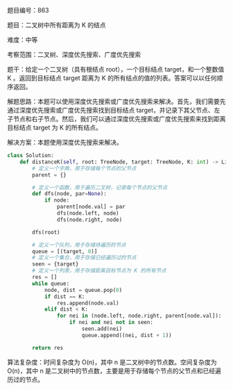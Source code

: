 题目编号：863

题目：二叉树中所有距离为 K 的结点

难度：中等

考察范围：二叉树、深度优先搜索、广度优先搜索

题干：给定一个二叉树（具有根结点 root），一个目标结点 target，和一个整数值 K 。返回到目标结点 target 距离为 K 的所有结点的值的列表。答案可以以任何顺序返回。

解题思路：本题可以使用深度优先搜索或广度优先搜索来解决。首先，我们需要先通过深度优先搜索或广度优先搜索找到目标结点 target，并记录下其父节点、左子节点和右子节点。然后，我们可以通过深度优先搜索或广度优先搜索来找到距离目标结点 target 为 K 的所有结点。

解决方案：本题使用深度优先搜索来解决。

```python
class Solution:
    def distanceK(self, root: TreeNode, target: TreeNode, K: int) -> List[int]:
        # 定义一个字典，用于存储每个节点的父节点
        parent = {}

        # 定义一个函数，用于遍历二叉树，记录每个节点的父节点
        def dfs(node, par=None):
            if node:
                parent[node.val] = par
                dfs(node.left, node)
                dfs(node.right, node)

        dfs(root)

        # 定义一个队列，用于存储待遍历的节点
        queue = [(target, 0)]
        # 定义一个集合，用于存储已经遍历过的节点
        seen = {target}
        # 定义一个列表，用于存储距离目标节点为 K 的所有节点
        res = []
        while queue:
            node, dist = queue.pop(0)
            if dist == K:
                res.append(node.val)
            elif dist < K:
                for nei in (node.left, node.right, parent[node.val]):
                    if nei and nei not in seen:
                        seen.add(nei)
                        queue.append((nei, dist + 1))

        return res
```

算法复杂度：时间复杂度为 O(n)，其中 n 是二叉树中的节点数。空间复杂度为 O(n)，其中 n 是二叉树中的节点数，主要是用于存储每个节点的父节点和已经遍历过的节点。